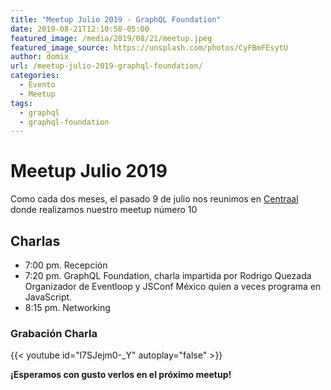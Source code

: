 ```yaml
---
title: "Meetup Julio 2019 - GraphQL Foundation"
date: 2019-08-21T12:10:58-05:00
featured_image: /media/2019/08/21/meetup.jpeg
featured_image_source: https://unsplash.com/photos/CyFBmFEsytU
author: domix
url: /meetup-julio-2019-graphql-foundation/
categories:
  - Evento
  - Meetup
tags:
  - graphql
  - graphql-foundation
---
```


# Meetup Julio 2019

Como cada dos meses, el pasado 9 de julio nos reunimos en [Centraal][01] donde realizamos nuestro meetup número 10


## Charlas

* 7:00 pm. Recepción
* 7:20 pm. GraphQL Foundation, charla impartida por Rodrigo Quezada Organizador de Eventloop y JSConf México quien a veces programa en JavaScript.
* 8:15 pm. Networking


<!--
### Material de la charla


#### Presentación

De puede descargar el material desde [este repositorio en GitHub.][03]
-->

### Grabación Charla

{{< youtube id="l7SJejm0-_Y" autoplay="false" >}}







**¡Esperamos con gusto verlos en el próximo meetup!**

[01]: http://centraal.com/
[02]: https://twitter.com/domix "Domingo Suarez en Twitter"
[03]: https://github.com/Angelorum/chaosEngineeringTalk
[04]: /media/2019/05/31/01.png "Charla"
[05]: /media/2019/05/31/02.png "Charla"
[06]: /media/2019/05/31/03.png "Charla"


